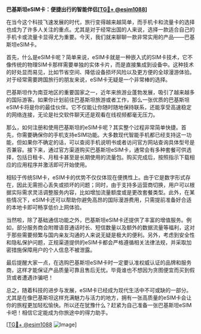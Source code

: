 **巴基斯坦eSIM卡：便捷出行的智能伴侣[[TG💪+ @esim1088](https://t.me/s/esim1088)]**

在当今这个科技飞速发展的时代，旅行变得越来越简单，而手机卡和流量卡的选择也成为了许多人关注的重点。尤其是对于经常出国的人来说，选择一款适合自己的手机卡或流量卡显得尤为重要。今天，我们就来聊聊一款非常实用的产品——巴基斯坦eSIM卡。

首先，什么是eSIM卡呢？简单来说，eSIM卡就是一种嵌入式的SIM卡技术，它不像传统的物理SIM卡那样需要单独的实体卡片，而是直接集成到设备中。这种技术的好处显而易见，比如节省空间、降低设备损坏风险以及更方便的全球漫游体验。对于经常需要跨国旅行的朋友来说，eSIM卡无疑是一个非常棒的选择。

巴基斯坦作为南亚地区的重要国家之一，近年来旅游业蓬勃发展，吸引了越来越多的国际游客。如果你计划前往巴基斯坦旅游或者工作，那么一张优质的巴基斯坦eSIM卡将是你的最佳伙伴。它不仅能让你随时随地保持联系，还能享受高速稳定的网络连接，无论是社交软件聊天还是观看在线视频都毫无压力。

那么，如何注册和使用巴基斯坦的eSIM卡呢？其实整个过程非常简单快捷。首先，你需要确保你的手机支持eSIM功能。大多数现代智能手机都已经支持这一功能，但如果你不确定的话，可以查阅手机说明书或者访问官方网站查询具体型号是否兼容。接下来，通过官方渠道购买巴基斯坦eSIM卡，通常会有多种套餐可供选择，包括日租卡、月租卡甚至是长期使用的流量包。购买完成后，按照指示下载相应的应用程序并激活即可开始使用。

相较于传统SIM卡，eSIM卡的优势不仅仅体现在便携性上。由于它是数字形式存在，因此无需担心丢失或损坏的问题；同时，由于支持多运营商切换，用户可以根据实际需求灵活调整服务内容，比如增加流量额度或是更改套餐类型。此外，在某些情况下，eSIM卡还可以帮助你避免高昂的国际漫游费用，只需提前准备好合适的本地卡即可畅享低价上网体验。

当然啦，除了基础通信功能之外，巴基斯坦eSIM卡还提供了丰富的增值服务。例如，部分服务商会附赠语音通话时长、短信数量以及额外的数据流量等福利，这对于那些需要频繁与国内亲友沟通的人来说无疑是极大的便利。另外，考虑到安全性和隐私保护问题，正规渠道提供的eSIM卡都会严格遵循相关法律法规，并采取加密措施保障用户的个人信息不被泄露。

最后提醒大家一点，在选购巴基斯坦eSIM卡时一定要认准权威认证的品牌和服务商，这样才能保证产品质量可靠且售后无忧。毕竟谁也不想因为贪图便宜而买到假货或者遭遇诈骗吧！

总之，随着科技的进步与发展，eSIM卡已经成为现代生活中不可或缺的一部分。尤其是在像巴基斯坦这样充满魅力与活力的地方，拥有一张高质量的eSIM卡会让你的旅程更加轻松愉快。所以还在犹豫什么？赶紧为自己准备一张巴基斯坦eSIM卡吧！相信它定能成为你旅途中的得力助手。

[[TG💪+ @esim1088](https://t.me/s/esim1088) ![Image](https://i.postimg.cc/4NQfJmqS/Snipaste-2025-05-13-00-14-12.png)]